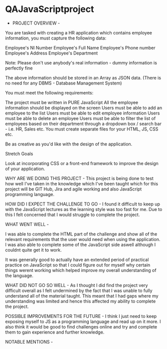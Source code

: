 # QAJavaScriptproject
- PROJECT OVERVIEW -

You are tasked with creating a HR application which contains employee information, you must capture the following data:

Employee's NI Number
Employee's Full Name
Employee's Phone number
Employee's Address
Employee's Department

Note: Please don't use anybody's real information - dummy information is perfectly fine

The above information should be stored in an Array as JSON data. (There is no need for any DBMS - Database Management System)

You must meet the following requirements:

The project must be written in PURE JavaScript
All the employee information should be displayed on the screen
Users must be able to add an employee to the list
Users must be able to edit employee information
Users must be able to delete an employee
Users must be able to filter the list of employees based on their department through a dropdown box / search bar - i.e. HR, Sales etc.
You must create separate files for your HTML, JS, CSS etc.

Be as creative as you'd like with the design of the application.

Stretch Goals

Look at incorporating CSS or a front-end framework to improve the design of your application.

WHY ARE WE DOING THIS PROJECT -
This project is being done to test how well I've taken in the knowledge which I've been taught which for this project will be GIT Hub, Jira and agile working and also JavaScript programming language.

HOW DID I EXPECT THE CHALLENGE TO GO -
I found it difficult to keep up with the JavaScript lectures as the learning style was too fast for me. Due to this I felt concerned that I would struggle to complete the project.

WHAT WENT WELL -

I was able to complete the HTML part of the challenge and show all of the relevant requirements that the user would need when using the application. I was also able to complete some of the JavaScript side aswell although I couldnt quite get it to work.

It was generally good to actually have an extended period of practical practice on JavaScript so that I could figure out for myself why certain things werent working which helped improve my overall understanding of the language.

WHAT DID NOT GO SO WELL -
As I thought I did find the project very difficult overall as I felt undermined by the fact that I was unable to fully understand all of the material taught. This meant that I had gaps where my understanding was limited and hence this affected my ability to complete the project.

POSSIBLE IMPROVEMENTS FOR THE FUTURE -
I think I just need to keep exposing myself to JS as a programming language and read up on it more. I also think it would be good to find challenges online and try and complete them to gain experience and further knowledge.

NOTABLE MENTIONS -
